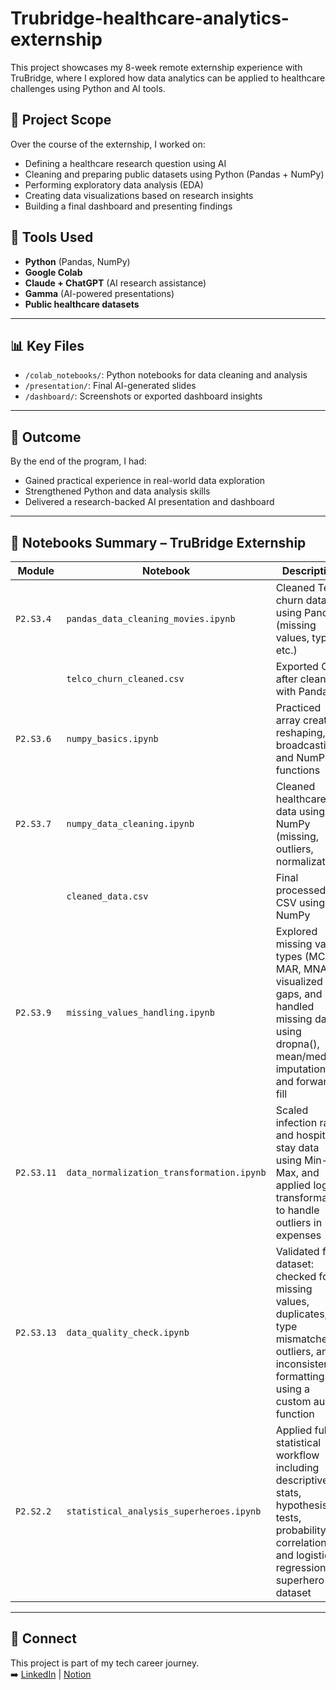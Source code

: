 # Trubridge-healthcare-analytics-externship

This project showcases my 8-week remote externship experience with TruBridge, where I explored how data analytics can be applied to healthcare challenges using Python and AI tools.


## 📌 Project Scope

Over the course of the externship, I worked on:
- Defining a healthcare research question using AI
- Cleaning and preparing public datasets using Python (Pandas + NumPy)
- Performing exploratory data analysis (EDA)
- Creating data visualizations based on research insights
- Building a final dashboard and presenting findings


## 🧰 Tools Used
- **Python** (Pandas, NumPy)
- **Google Colab**
- **Claude + ChatGPT** (AI research assistance)
- **Gamma** (AI-powered presentations)
- **Public healthcare datasets**

---

## 📊 Key Files
- `/colab_notebooks/`: Python notebooks for data cleaning and analysis
- `/presentation/`: Final AI-generated slides
- `/dashboard/`: Screenshots or exported dashboard insights

---

## 📎 Outcome
By the end of the program, I had:
- Gained practical experience in real-world data exploration
- Strengthened Python and data analysis skills
- Delivered a research-backed AI presentation and dashboard

---

## 📘 Notebooks Summary – TruBridge Externship

| Module        | Notebook                          | Description                                                             |
|---------------|-----------------------------------|-------------------------------------------------------------------------|
| `P2.S3.4`     | `pandas_data_cleaning_movies.ipynb` | Cleaned Telco churn dataset using Pandas (missing values, types, etc.) |
|               | `telco_churn_cleaned.csv`          | Exported CSV after cleaning with Pandas                                |
| `P2.S3.6`     | `numpy_basics.ipynb`               | Practiced array creation, reshaping, broadcasting, and NumPy functions |
| `P2.S3.7`     | `numpy_data_cleaning.ipynb`        | Cleaned healthcare data using NumPy (missing, outliers, normalization) |
|               | `cleaned_data.csv`                 | Final processed CSV using NumPy                                         |
| `P2.S3.9`     | `missing_values_handling.ipynb`     | Explored missing value types (MCAR, MAR, MNAR), visualized gaps, and handled missing data using dropna(), mean/median imputation, and forward fill |
| `P2.S3.11`    | `data_normalization_transformation.ipynb` | Scaled infection rates and hospital stay data using Min-Max, and applied log transformation to handle outliers in expenses |
| `P2.S3.13`    | `data_quality_check.ipynb`          | Validated final dataset: checked for missing values, duplicates, type mismatches, outliers, and inconsistent formatting using a custom audit function |
| `P2.S2.2` | `statistical_analysis_superheroes.ipynb` | Applied full statistical workflow including descriptive stats, hypothesis tests, probability, correlation, and logistic regression on superhero dataset |
---

## 🔗 Connect
This project is part of my tech career journey.  
➡️ [LinkedIn](https://www.linkedin.com/in/hamdah-omotosho101) | [Notion](https://www.notion.so/Trubridge-Healthcare-Analytics-Externship-Spring-2025-1f5cd27634238039a3a5d57cf7543918?pvs=4)
